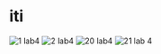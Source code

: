 # iti
![1 lab4](https://user-images.githubusercontent.com/100867143/195659652-7d6a6087-8656-463d-a62e-66bafdc844ea.png)
![2 lab4](https://user-images.githubusercontent.com/100867143/195659654-98e7c186-67f7-49dc-8d8b-0f00643175c0.png)
![20 lab4](https://user-images.githubusercontent.com/100867143/195659656-2774e038-52d1-4391-b173-5e75e4e195ca.png)
![21 lab 4](https://user-images.githubusercontent.com/100867143/195659659-26175a87-b15c-4883-bc59-a8d8e7babfe6.png)

